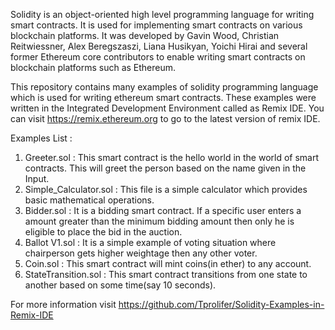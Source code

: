 Solidity is an object-oriented high level programming language for writing smart contracts. It is used for implementing smart contracts on various blockchain platforms. It was developed by Gavin Wood, Christian Reitwiessner, Alex Beregszaszi, Liana Husikyan, Yoichi Hirai and several former Ethereum core contributors to enable writing smart contracts on blockchain platforms such as Ethereum.

This repository contains many examples of solidity programming language which is used for writing ethereum smart contracts. These examples were written in the Integrated Development Environment called as Remix IDE. You can visit https://remix.ethereum.org to go to the latest version of remix IDE.

Examples List :
  1. Greeter.sol : This smart contract is the hello world in the world of smart contracts. This will greet the person based on the name given         in the Input.
  2. Simple_Calculator.sol : This file is a simple calculator which provides basic mathematical operations.
  3. Bidder.sol : It is a bidding smart contract. If a specific user enters a amount greater than the minimum bidding amount then only he is eligible to place the bid in the auction.
  4. Ballot V1.sol : It is a simple example of voting situation where chairperson gets higher weightage then any other voter.
  5. Coin.sol : This smart contract will mint coins(in ether) to any account.
  6. StateTransition.sol : This smart contract transitions from one state to another based on some time(say 10 seconds).

  For more information visit https://github.com/Tprolifer/Solidity-Examples-in-Remix-IDE
